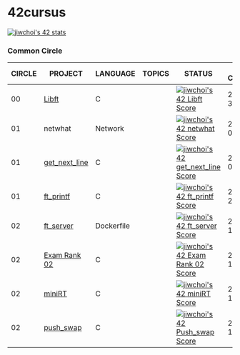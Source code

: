 # 42cursus

[![jiwchoi's 42 stats](https://badge42.herokuapp.com/api/stats/jiwchoi)](https://github.com/JaeSeoKim/badge42)


### Common Circle

| CIRCLE | PROJECT                                                 | LANGUAGE               | TOPICS                                                       | STATUS                                                       | Date of Completion |
| ------ | ------------------------------------------------------- | ---------------------- | ------------------------------------------------------------ | ---------- | ------------------------------------------------------------ |
| 00     | [Libft](./0_libft)                                    | C                      |                            | [![jiwchoi's 42 Libft Score](https://badge42.herokuapp.com/api/project/jiwchoi/Libft)](https://github.com/JaeSeoKim/badge42) | 2020-12-30 |
| 01     | netwhat                                 | Network                |                        | [![jiwchoi's 42 netwhat Score](https://badge42.herokuapp.com/api/project/jiwchoi/netwhat)](https://github.com/JaeSeoKim/badge42) | 2021-02-02 |
| 01     | [get_next_line](./1_get_next_line)                     | C                      |                                            | [![jiwchoi's 42 get_next_line Score](https://badge42.herokuapp.com/api/project/jiwchoi/get_next_line)](https://github.com/JaeSeoKim/badge42) | 2021-02-03 |
| 01     | [ft_printf](./1_ft_printf)                             | C                      | | [![jiwchoi's 42 ft_printf Score](https://badge42.herokuapp.com/api/project/jiwchoi/ft_printf)](https://github.com/JaeSeoKim/badge42) | 2021-02-20 |
| 02     | [ft_server](./2_ft_server)                            | Dockerfile             |                           | [![jiwchoi's 42 ft_server Score](https://badge42.herokuapp.com/api/project/jiwchoi/ft_server)](https://github.com/JaeSeoKim/badge42) | 2021-03-11 |
| 02     | [Exam Rank 02](./2_examrank02)                          | C                      |                               | [![jiwchoi's 42 Exam Rank 02 Score](https://badge42.herokuapp.com/api/project/jiwchoi/Exam%20Rank%2002)](https://github.com/JaeSeoKim/badge42) | 2021-04-13 |
| 02 | [miniRT](./2_miniRT) | C |  |  [![jiwchoi's 42 miniRT Score](https://badge42.herokuapp.com/api/project/jiwchoi/miniRT)](https://github.com/JaeSeoKim/badge42)| 2021-05-19 |
| 02    | [push_swap](./2_push_swap) | C                      |                                                              | [![jiwchoi's 42 Push_swap Score](https://badge42.herokuapp.com/api/project/jiwchoi/push_swap)](https://github.com/JaeSeoKim/badge42) | 2021-06-10 |

